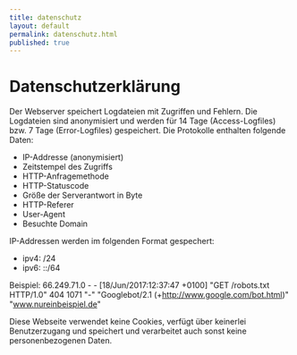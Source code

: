 ```yaml
---
title: datenschutz
layout: default
permalink: datenschutz.html
published: true
---
```


# Datenschutzerklärung

Der Webserver speichert Logdateien mit Zugriffen und Fehlern.
Die Logdateien sind anonymisiert und werden für 14 Tage (Access-Logfiles)
bzw. 7 Tage (Error-Logfiles) gespeichert.
Die Protokolle enthalten folgende Daten:

- IP-Addresse (anonymisiert)
- Zeitstempel des Zugriffs
- HTTP-Anfragemethode
- HTTP-Statuscode
- Größe der Serverantwort in Byte
- HTTP-Referer
- User-Agent
- Besuchte Domain

IP-Addressen werden im folgenden Format gespechert:

- ipv4: /24
- ipv6: ::/64

Beispiel: 66.249.71.0 - - [18/Jun/2017:12:37:47 +0100] "GET /robots.txt HTTP/1.0" 404 1071 "-" "Googlebot/2.1 (+http://www.google.com/bot.html)" "www.nureinbeispiel.de"
    
Diese Webseite verwendet keine Cookies, verfügt 
über keinerlei Benutzerzugang und speichert und verarbeitet auch sonst
keine personenbezogenen Daten.
